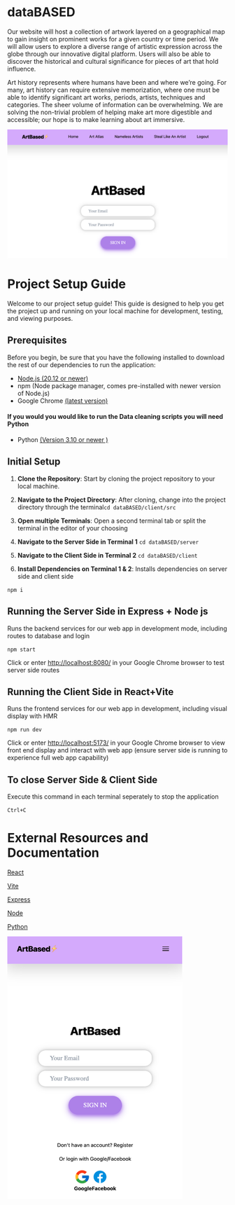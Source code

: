 # dataBASED

Our website will host a collection of artwork layered on a geographical map to gain insight on prominent works for a given country or time period. We will allow users to explore a diverse range of artistic expression across the globe through our innovative digital platform. Users will also be able to discover the historical and cultural significance for pieces of art that hold influence.

Art history represents where humans have been and where we’re going. For many, art history can require extensive memorization, where one must be able to identify significant art works, periods, artists, techniques and categories. The sheer volume of information can be overwhelming. We are solving the non-trivial problem of helping make art more digestible and accessible; our hope is to make learning about art immersive.


![Home Page](/demo_images/artBASED.png?raw=true)



# Project Setup Guide

Welcome to our project setup guide! This guide is designed to help you get the project up and running on your local machine for development, testing, and viewing purposes.

## Prerequisites

Before you begin, be sure that you have the following installed to download the rest of our dependencies to run the application:

- [Node.js (20.12 or newer)](https://nodejs.org/en)
- npm (Node package manager, comes pre-installed with newer version of Node.js)
- Google Chrome [(latest version)](https://www.google.com/chrome/)

#### If you would you would like to run the Data cleaning scripts you will need Python

- Python [(Version 3.10 or newer )](https://www.python.org/downloads/)


## Initial Setup

1. **Clone the Repository**: Start by cloning the project repository to your local machine.

2. **Navigate to the Project Directory**: After cloning, change into the project directory through the terminal`cd dataBASED/client/src`

3. **Open multiple Terminals**: Open a second terminal tab or split the terminal in the editor of your choosing

4. **Navigate to the Server Side in Terminal 1** `cd dataBASED/server`

5. **Navigate to the Client Side in Terminal 2** `cd dataBASED/client`
   
6. **Install  Dependencies on Terminal 1 & 2**: Installs dependencies on server side and client side
```
npm i
```
## Running the Server Side in Express + Node js 
Runs the backend services for our web app in development mode, including routes to database and login

   ```
   npm start
   ```
Click or enter [http://localhost:8080/](http://localhost:8080/) in your Google Chrome browser to test server side routes

## Running the Client Side in React+Vite
Runs the frontend services for our web app in development, including visual display with HMR

   ```
   npm run dev
   ```
Click or enter [http://localhost:5173/](http://localhost:5173/) in your Google Chrome browser to view front end display and interact with web app (ensure server side is running to experience full web app capability)

## To close Server Side & Client Side
Execute this command in each terminal seperately to stop the application

   ```
   Ctrl+C
   ```

# External Resources and Documentation

[React](https://react.dev/blog/2023/03/16/introducing-react-dev)

[Vite](https://vitejs.dev/)

[Express](https://expressjs.com/)

[Node](https://nodejs.org/docs/latest/api/)

[Python](https://docs.python.org/3/)

<img src="/demo_images/artBASED_mobile.png" width="400" height = "600">

